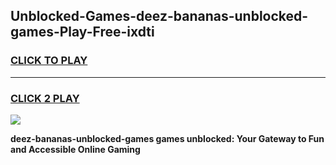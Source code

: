 
## Unblocked-Games-deez-bananas-unblocked-games-Play-Free-ixdti
<h3>
<a href="https://premium76.site?title=deez-bananas-unblocked-games&ref=19M">CLICK TO PLAY</a></h3>
<hr>

<h3>
<a href="https://premium76.site?title=deez-bananas-unblocked-games&ref=19M">CLICK 2 PLAY</a>
  
</h3>

<a href="https://premium76.site?title=deez-bananas-unblocked-games&ref=19M"><img src="https://clearcache.store/games.png"></a>


**deez-bananas-unblocked-games games unblocked: Your Gateway to Fun and Accessible Online Gaming**
